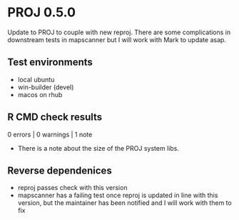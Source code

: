 # PROJ 0.5.0

Update to PROJ to couple with new reproj.   There are some complications in downstream tests in mapscanner but I will work with Mark to update asap. 


## Test environments

* local ubuntu
* win-builder (devel)
* macos on rhub

## R CMD check results

0 errors | 0 warnings | 1 note

* There is a note about the size of the PROJ system libs. 


## Reverse dependenices

* reproj passes check with this version
* mapscanner has a failing test once reproj is updated in line with this version, but the maintainer has been notified and 
 I will work with them to fix

